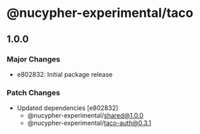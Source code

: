 # @nucypher-experimental/taco

## 1.0.0

### Major Changes

- e802832: Initial package release

### Patch Changes

- Updated dependencies [e802832]
  - @nucypher-experimental/shared@1.0.0
  - @nucypher-experimental/taco-auth@0.3.1
